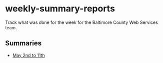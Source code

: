 # weekly-summary-reports
Track what was done for the week for the Baltimore County Web Services team.

## Summaries
- [May 2nd to 11th](may-2-11.md)
